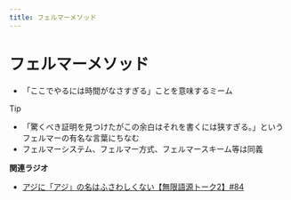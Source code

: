 ```yaml
---
title: フェルマーメソッド
---
```


# フェルマーメソッド


-   「ここでやるには時間がなさすぎる」ことを意味するミーム



Tip


* 「驚くべき証明を見つけたがこの余白はそれを書くには狭すぎる。」というフェルマーの有名な言葉にちなむ
*  フェルマーシステム、フェルマー方式、フェルマースキーム等は同義


**関連ラジオ**

-   [アジに「アジ」の名はふさわしくない【無限語源トーク2】#84](https://www.youtube.com/watch?v=4jcgyHsqBOs)
